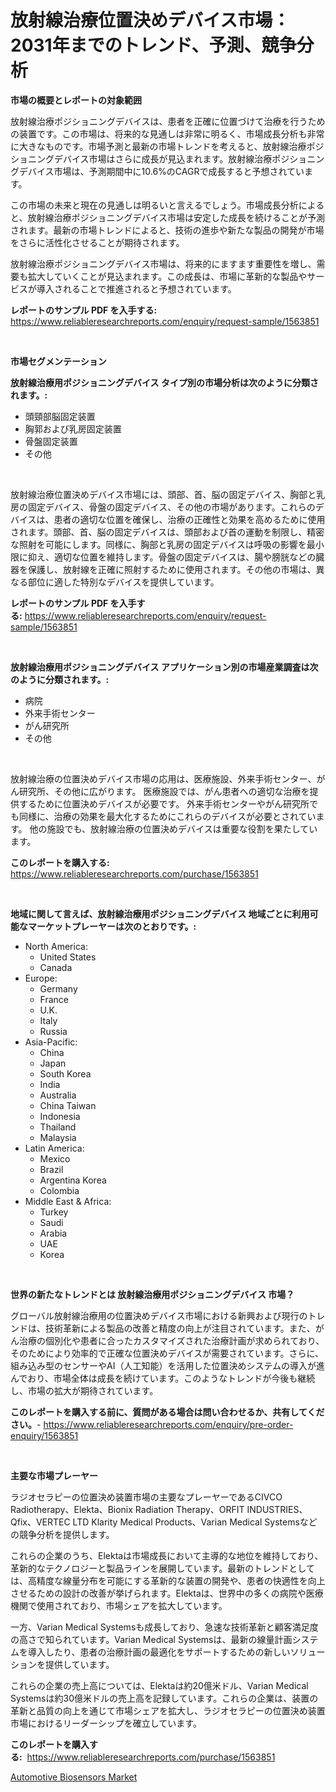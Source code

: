 <p><h1>放射線治療位置決めデバイス市場：2031年までのトレンド、予測、競争分析</h1></p><p><strong>市場の概要とレポートの対象範囲</strong></p>
<p><p>放射線治療ポジショニングデバイスは、患者を正確に位置づけて治療を行うための装置です。この市場は、将来的な見通しは非常に明るく、市場成長分析も非常に大きなものです。市場予測と最新の市場トレンドを考えると、放射線治療ポジショニングデバイス市場はさらに成長が見込まれます。放射線治療ポジショニングデバイス市場は、予測期間中に10.6%のCAGRで成長すると予想されています。</p><p>この市場の未来と現在の見通しは明るいと言えるでしょう。市場成長分析によると、放射線治療ポジショニングデバイス市場は安定した成長を続けることが予測されます。最新の市場トレンドによると、技術の進歩や新たな製品の開発が市場をさらに活性化させることが期待されます。</p><p>放射線治療ポジショニングデバイス市場は、将来的にますます重要性を増し、需要も拡大していくことが見込まれます。この成長は、市場に革新的な製品やサービスが導入されることで推進されると予想されています。</p></p>
<p><strong>レポートのサンプル PDF を入手する:</strong> <a href="https://www.reliableresearchreports.com/enquiry/request-sample/1563851">https://www.reliableresearchreports.com/enquiry/request-sample/1563851</a></p>
<p>&nbsp;</p>
<p><strong>市場セグメンテーション</strong></p>
<p><strong>放射線治療用ポジショニングデバイス タイプ別の市場分析は次のように分類されます。:</strong></p>
<p><ul><li>頭頸部脳固定装置</li><li>胸郭および乳房固定装置</li><li>骨盤固定装置</li><li>その他</li></ul></p>
<p>&nbsp;</p>
<p><p>放射線治療位置決めデバイス市場には、頭部、首、脳の固定デバイス、胸部と乳房の固定デバイス、骨盤の固定デバイス、その他の市場があります。これらのデバイスは、患者の適切な位置を確保し、治療の正確性と効果を高めるために使用されます。頭部、首、脳の固定デバイスは、頭部および首の運動を制限し、精密な照射を可能にします。同様に、胸部と乳房の固定デバイスは呼吸の影響を最小限に抑え、適切な位置を維持します。骨盤の固定デバイスは、腸や膀胱などの臓器を保護し、放射線を正確に照射するために使用されます。その他の市場は、異なる部位に適した特別なデバイスを提供しています。</p></p>
<p><strong>レポートのサンプル PDF を入手する:</strong>&nbsp;<a href="https://www.reliableresearchreports.com/enquiry/request-sample/1563851">https://www.reliableresearchreports.com/enquiry/request-sample/1563851</a></p>
<p>&nbsp;</p>
<p><strong> 放射線治療用ポジショニングデバイス アプリケーション別の市場産業調査は次のように分類されます。:</strong></p>
<p><ul><li>病院</li><li>外来手術センター</li><li>がん研究所</li><li>その他</li></ul></p>
<p>&nbsp;</p>
<p><p>放射線治療の位置決めデバイス市場の応用は、医療施設、外来手術センター、がん研究所、その他に広がります。 医療施設では、がん患者への適切な治療を提供するために位置決めデバイスが必要です。 外来手術センターやがん研究所でも同様に、治療の効果を最大化するためにこれらのデバイスが必要とされています。 他の施設でも、放射線治療の位置決めデバイスは重要な役割を果たしています。</p></p>
<p><strong>このレポートを購入する:</strong>&nbsp; <a href="https://www.reliableresearchreports.com/purchase/1563851">https://www.reliableresearchreports.com/purchase/1563851</a></p>
<p>&nbsp;</p>
<p><strong>地域に関して言えば、放射線治療用ポジショニングデバイス 地域ごとに利用可能なマーケットプレーヤーは次のとおりです。:</strong></p>
<p><ul>
    <li>
        North America:
        <ul>
            <li>United States</li>
            <li>Canada</li>
        </ul>
    </li>
    <li>
        Europe:
        <ul>
            <li>Germany</li>
            <li>France</li>
            <li>U.K.</li>
            <li>Italy</li>
            <li>Russia</li>
        </ul>
    </li>
    <li>
        Asia-Pacific:
        <ul>
            <li>China</li>
            <li>Japan</li>
            <li>South Korea</li>
            <li>India</li>
            <li>Australia</li>
            <li>China Taiwan</li>
            <li>Indonesia</li>
            <li>Thailand</li>
            <li>Malaysia</li>
        </ul>
    </li>
    <li>
        Latin America:
        <ul>
            <li>Mexico</li>
            <li>Brazil</li>
            <li>Argentina Korea</li>
            <li>Colombia</li>
        </ul>
    </li>
    <li>
        Middle East & Africa:
        <ul>
            <li>Turkey</li>
            <li>Saudi</li>
            <li>Arabia</li>
            <li>UAE</li>
            <li>Korea</li>
        </ul>
    </li>
    </ul></p>
<p>&nbsp;</p>
<p><strong>世界の新たなトレンドとは 放射線治療用ポジショニングデバイス 市場？</strong></p>
<p><p>グローバル放射線治療用の位置決めデバイス市場における新興および現行のトレンドは、技術革新による製品の改善と精度の向上が注目されています。また、がん治療の個別化や患者に合ったカスタマイズされた治療計画が求められており、そのためにより効率的で正確な位置決めデバイスが需要されています。さらに、組み込み型のセンサーやAI（人工知能）を活用した位置決めシステムの導入が進んでおり、市場全体は成長を続けています。このようなトレンドが今後も継続し、市場の拡大が期待されています。</p></p>
<p><strong>このレポートを購入する前に、質問がある場合は問い合わせるか、共有してください。</strong>- <a href="https://www.reliableresearchreports.com/enquiry/pre-order-enquiry/1563851">https://www.reliableresearchreports.com/enquiry/pre-order-enquiry/1563851</a></p>
<p>&nbsp;</p>
<p><strong>主要な市場プレーヤー</strong></p>
<p><p>ラジオセラピーの位置決め装置市場の主要なプレーヤーであるCIVCO Radiotherapy、Elekta、Bionix Radiation Therapy、ORFIT INDUSTRIES、Qfix、VERTEC LTD Klarity Medical Products、Varian Medical Systemsなどの競争分析を提供します。</p><p>これらの企業のうち、Elektaは市場成長において主導的な地位を維持しており、革新的なテクノロジーと製品ラインを展開しています。最新のトレンドとしては、高精度な線量分布を可能にする革新的な装置の開発や、患者の快適性を向上させるための設計の改善が挙げられます。Elektaは、世界中の多くの病院や医療機関で使用されており、市場シェアを拡大しています。</p><p>一方、Varian Medical Systemsも成長しており、急速な技術革新と顧客満足度の高さで知られています。Varian Medical Systemsは、最新の線量計画システムを導入したり、患者の治療計画の最適化をサポートするための新しいソリューションを提供しています。</p><p>これらの企業の売上高については、Elektaは約20億米ドル、Varian Medical Systemsは約30億米ドルの売上高を記録しています。これらの企業は、装置の革新と品質の向上を通じて市場シェアを拡大し、ラジオセラピーの位置決め装置市場におけるリーダーシップを確立しています。</p></p>
<p><strong>このレポートを購入する:</strong>&nbsp;&nbsp;<a href="https://www.reliableresearchreports.com/purchase/1563851">https://www.reliableresearchreports.com/purchase/1563851</a></p>
<p><p><a href="https://fuschia-pecorino-a6d.notion.site/Automotive-Biosensors-Market-Analysis-and-Market-Size-Global-Industry-Overview-Market-Segmentation-9a4b28c18458415f8e79ce0f6bbce9f4">Automotive Biosensors Market</a></p></p>